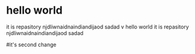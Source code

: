 # hello world 
it is repasitory njdliwnaidnaindiandijaod
sadad
v
 hello world 
it is repasitory njdliwnaidnaindiandijaod
sadad

#it's second change

